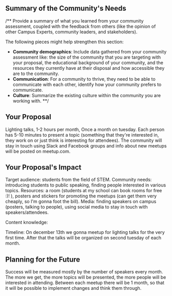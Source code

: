 ## Summary of the Community's Needs

/**
Provide a summary of what you learned from your community assessment, coupled with the feedback from others (like the opinion of other Campus Experts, community leaders, and stakeholders).

The following pieces might help strengthen this section:
- **Community demographics**: Include data gathered from your community assessment like: the size of the community that you are targeting with your proposal, the educational background of your community, and the resources they currently have at their disposal and how accessible they are to the community.
- **Communication**: For a community to thrive, they need to be able to communicate with each other, identify how your community prefers to communicate.
- **Culture**: Summarize the existing culture within the community you are working with.
**/

## Your Proposal

Lighting talks, 1-2 hours per month, Once a month on tuesday.
Each person has 5-10 minutes to present a topic (something that they're interested in, they work on or just think is interesting for attendees).
The community will stay in touch using Slack and Facebook groups and info about new meetups will be posted on meetup.com.


## Your Proposal's Impact

Target audience: students from the field of STEM.
Community needs: introducing students to public speaking, finding people interested in various topics.
Resources: a room (students at my school can book rooms for free :)! ), posters and stickers for promoting the meetups (can get them very cheaply, so I'm gonna foot the bill).
Media: finding speakers on campus (posters, talking to people), using social media to stay in touch with speakers/attendees.

Content knowledge:

Timeline: On december 13th we gonna meetup for lighting talks for the very first time. After that the talks will be organized on second tuesday of each month.

## Planning for the Future

Success will be measured mostly by the number of speakers every month. The more we get, the more topics will be presented, the more people will be interested in attending.
Between each meetup there will be 1 month, so that it will be possible to implement changes and think them through.
